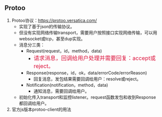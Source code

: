 ## Protoo

1. Protoo协议：https://protoo.versatica.com/
    - 实现了基于json的传输协议。
    - 但没有实现网络传输transport，需要用户按照接口实现网络传输，可以用websocket或tcp，甚至dup实现。
    - 消息分三类：
        - Request(request，id，method，data)
            - <span style="background-color: #red"><font size=4 color=#DC143C> 请求消息，回调给用户处理并需要回复：accept或reject。</font></span>
        - Response(response，id，ok，data/errorCode/errorReason)
            - 回复消息，发包结果需要回调给用户：resolve或reject。
        - Notification(notification，method，data)
            - 通知消息，需要回调给用户。
    - 初始化传入transport和监控listener。request函数发包和收到Response都回调给用户。
2. 官方js版本protoo-client的用法
